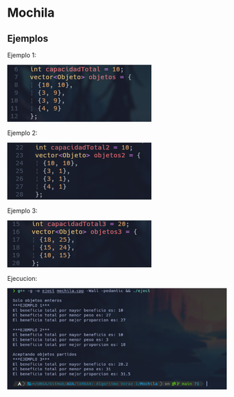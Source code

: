 # Mochila 

## Ejemplos
Ejemplo 1:

![Ejemplo](Ejemplo1.png)

Ejemplo 2: 

![Ejemplo](Ejemplo2.png)

Ejemplo 3: 

![Ejemplo](Ejemplo3.png)

Ejecucion:

![Ejecucion](Ejecucion.png)

